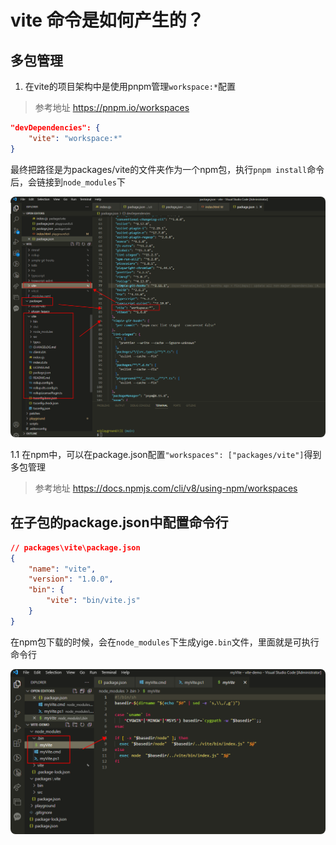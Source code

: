 # vite 命令是如何产生的？

## 多包管理

1. 在vite的项目架构中是使用pnpm管理`workspace:*`配置

> 参考地址 https://pnpm.io/workspaces

```json
"devDependencies": {
    "vite": "workspace:*"
}
```

最终把路径是为packages/vite的文件夹作为一个npm包，执行`pnpm install`命令后，会链接到`node_modules`下
<p>
  <img src="../.vitepress/public/start/index/1.jpg" alt="vitepress init screenshot" style="border-radius:8px">
</p>

1.1 在npm中，可以在package.json配置`"workspaces": ["packages/vite"]`得到多包管理

> 参考地址 https://docs.npmjs.com/cli/v8/using-npm/workspaces

## 在子包的package.json中配置命令行

```json
// packages\vite\package.json
{
    "name": "vite",
    "version": "1.0.0",
    "bin": {
        "vite": "bin/vite.js"
    }
}
```
在npm包下载的时候，会在`node_modules`下生成yige`.bin`文件，里面就是可执行命令行
<p>
  <img src="../.vitepress/public/start/index/2.jpg" alt="vitepress init screenshot" style="border-radius:8px">
</p>
